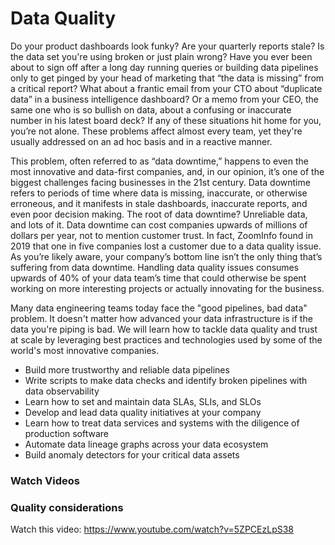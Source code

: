 # Data Quality

Do your product dashboards look funky? Are your quarterly reports stale? Is the data set you're using broken or just plain wrong? Have you ever been about to sign off after a long day running queries or building data pipelines only to get pinged by your head of marketing that “the data is missing” from a critical report? What about a frantic email from your CTO about “duplicate data” in a business intelligence dashboard? Or a memo from your CEO, the same one who is so bullish on data, about a confusing or inaccurate number in his latest board deck? If any of these situations hit home for you, you’re not alone. These problems affect almost every team, yet they're usually addressed on an ad hoc basis and in a reactive manner. 

This problem, often referred to as “data downtime,” happens to even the most innovative and data-first companies, and, in our opinion, it’s one of the biggest challenges facing businesses in the 21st century. Data downtime refers to periods of time where data is missing, inaccurate, or otherwise erroneous, and it manifests in stale dashboards, inaccurate reports, and even poor decision making. The root of data downtime? Unreliable data, and lots of it. Data downtime can cost companies upwards of millions of dollars per year, not to mention customer trust. In fact, ZoomInfo found in 2019 that one in five companies lost a customer due to a data quality issue. As you’re likely aware, your company’s bottom line isn’t the only thing that’s suffering from data downtime. Handling data quality issues consumes upwards of 40% of your data team’s time that could otherwise be spent working on more interesting projects or actually innovating for the business.

Many data engineering teams today face the "good pipelines, bad data" problem. It doesn't matter how advanced your data infrastructure is if the data you're piping is bad. We will learn how to tackle data quality and trust at scale by leveraging best practices and technologies used by some of the world's most innovative companies.

- Build more trustworthy and reliable data pipelines
- Write scripts to make data checks and identify broken pipelines with data observability
- Learn how to set and maintain data SLAs, SLIs, and SLOs
- Develop and lead data quality initiatives at your company
- Learn how to treat data services and systems with the diligence of production software
- Automate data lineage graphs across your data ecosystem
- Build anomaly detectors for your critical data assets

### Watch Videos

### Quality considerations

Watch this video: https://www.youtube.com/watch?v=5ZPCEzLpS38